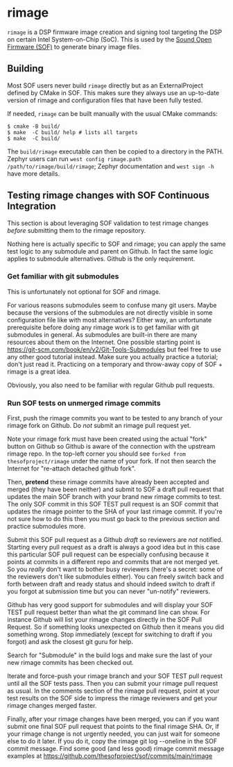 # rimage

`rimage` is a DSP firmware image creation and signing tool targeting
the DSP on certain Intel System-on-Chip (SoC). This is used by
the [Sound Open Firmware (SOF)](https://github.com/thesofproject/sof)
to generate binary image files.

## Building

Most SOF users never build `rimage` directly but as an ExternalProject
defined by CMake in SOF. This makes sure they always use an up-to-date
version of rimage and configuration files that have been fully tested.

If needed, `rimage` can be built manually with the usual CMake commands:

```shell
$ cmake -B build/
$ make  -C build/ help # lists all targets
$ make  -C build/
```

The `build/rimage` executable can then be copied to a directory in the
PATH. Zephyr users can run `west config rimage.path
/path/to/rimage/build/rimage`; Zephyr documentation and `west sign -h`
have more details.

## Testing rimage changes with SOF Continuous Integration

This section is about leveraging SOF validation to test rimage changes
_before_ submitting them to the rimage repository.

Nothing here is actually specific to SOF and rimage; you can apply the
same test logic to any submodule and parent on Github. In fact the same
logic applies to submodule alternatives. Github is the only requirement.

### Get familiar with git submodules

This is unfortunately not optional for SOF and rimage.

For various reasons submodules seem to confuse many git users. Maybe
because the versions of the submodules are not directly visible in some
configuration file like with most alternatives? Either way, an
unfortunate prerequisite before doing any rimage work is to get familiar
with git submodules in general. As submodules are built-in there are
many resources about them on the Internet. One possible starting point
is https://git-scm.com/book/en/v2/Git-Tools-Submodules but feel free
to use any other good tutorial instead. Make sure you actually practice
a tutorial; don't just read it. Practicing on a temporary and throw-away
copy of SOF + rimage is a great idea.

Obviously, you also need to be familiar with regular Github pull
requests.

### Run SOF tests on unmerged rimage commits

First, push the rimage commits you want to be tested to any branch of
your rimage fork on Github.  Do _not_ submit an rimage pull request yet.

Note your rimage fork must have been created using the actual "fork"
button on Github so Github is aware of the connection with the upstream
rimage repo. In the top-left corner you should see `forked from
thesofproject/rimage` under the name of your fork. If not then search
the Internet for "re-attach detached github fork".

Then, **pretend** these rimage commits have already been accepted and
merged (they have been neither) and submit to SOF a draft pull request
that updates the main SOF branch with your brand new rimage commits to
test. The only SOF commit in this SOF TEST pull request is an SOF commit
that updates the rimage pointer to the SHA of your last rimage
commit. If you're not sure how to do this then you must go back to the
previous section and practice submodules more.

Submit this SOF pull request as a Github _draft_ so reviewers are _not_
notified. Starting every pull request as a draft is always a good idea
but in this case this particular SOF pull request can be especially
confusing because it points at commits in a different repo and commits
that are not merged yet. So you _really_ don't want to bother busy
reviewers (here's a secret: some of the reviewers don't like submodules
either). You can freely switch back and forth between draft and ready
status and should indeed switch to draft if you forgot at submission
time but you can never "un-notify" reviewers.

Github has very good support for submodules and will display your SOF
TEST pull request better than what the git command line can show. For
instance Github will list your rimage changes directly in the SOF Pull
Request. So if something looks unexpected on Github then it means you
did something wrong. Stop immediately (except for switching to draft if
you forgot) and ask the closest git guru for help.

Search for "Submodule" in the build logs and make sure the last of your
new rimage commits has been checked out.

Iterate and force-push your rimage branch and your SOF TEST pull request
until all the SOF tests pass. Then you can submit your rimage pull
request as usual. In the comments section of the rimage pull request,
point at your test results on the SOF side to impress the rimage
reviewers and get your rimage changes merged faster.

Finally, after your rimage changes have been merged, you can if you want
submit one final SOF pull request that points to the final rimage
SHA. Or, if your rimage change is not urgently needed, you can just wait
for someone else to do it later. If you do it, copy the rimage git log
--oneline in the SOF commit message. Find some good (and less good)
rimage commit message examples at
https://github.com/thesofproject/sof/commits/main/rimage
